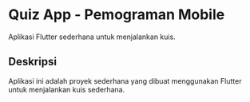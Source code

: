 # Quiz App - Pemograman Mobile

Aplikasi Flutter sederhana untuk menjalankan kuis.

## Deskripsi

Aplikasi ini adalah proyek sederhana yang dibuat menggunakan Flutter untuk menjalankan kuis sederhana. 

